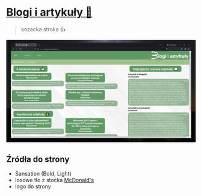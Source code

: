 # [Blogi i artykuły 📝](blogandarticles.github.io)

> kozacka stroka 👍

![Wygląd strony](https://github.com/blogandarticles/blogandarticles.github.io/blob/main/.readme/github-readme.png?raw=true)

Źródła do strony
---------------

- Sansation (Bold, Light)
- losowe tło z stocka
[McDonald's](https://mcdonalds.pl/)
- logo do strony

